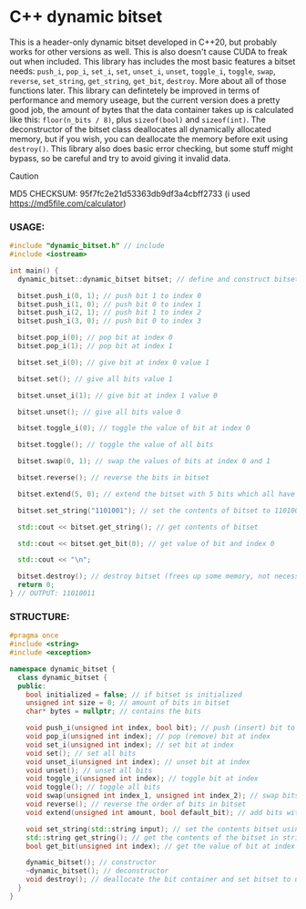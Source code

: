 # C++ dynamic bitset

This is a header-only dynamic bitset developed in C++20, but probably works for other versions as well. This is also doesn't cause CUDA to freak out when included. This library has includes the most basic features a bitset needs: `push_i`, `pop_i`, `set_i`, `set`, `unset_i`, `unset`, `toggle_i`, `toggle`, `swap`, `reverse`, `set_string`, `get_string`, `get_bit`, `destroy`. More about all of those functions later. This library can defintetely be improved in terms of performance and memory useage, but the current version does a pretty good job, the amount of bytes that the data container takes up is calculated like this: `floor(n_bits / 8)`, plus `sizeof(bool)` and `sizeof(int)`. The deconstructor of the bitset class deallocates all dynamically allocated memory, but if you wish, you can deallocate the memory before exit using `destroy()`. This library also does basic error checking, but some stuff might bypass, so be careful and try to avoid giving it invalid data.

> [!caution]
> MD5 CHECKSUM: 95f7fc2e21d53363db9df3a4cbff2733 (i used https://md5file.com/calculator)

### USAGE:
```c++
#include "dynamic_bitset.h" // include
#include <iostream>

int main() {
  dynamic_bitset::dynamic_bitset bitset; // define and construct bitset

  bitset.push_i(0, 1); // push bit 1 to index 0
  bitset.push_i(1, 0); // push bit 0 to index 1
  bitset.push_i(2, 1); // push bit 1 to index 2
  bitset.push_i(3, 0); // push bit 0 to index 3

  bitset.pop_i(0); // pop bit at index 0
  bitset.pop_i(1); // pop bit at index 1

  bitset.set_i(0); // give bit at index 0 value 1

  bitset.set(); // give all bits value 1

  bitset.unset_i(1); // give bit at index 1 value 0

  bitset.unset(); // give all bits value 0

  bitset.toggle_i(0); // toggle the value of bit at index 0

  bitset.toggle(); // toggle the value of all bits

  bitset.swap(0, 1); // swap the values of bits at index 0 and 1

  bitset.reverse(); // reverse the bits in bitset

  bitset.extend(5, 0); // extend the bitset with 5 bits which all have a default value 0

  bitset.set_string("1101001"); // set the contents of bitset to 1101001

  std::cout << bitset.get_string(); // get contents of bitset

  std::cout << bitset.get_bit(0); // get value of bit and index 0

  std::cout << "\n";

  bitset.destroy(); // destroy bitset (frees up some memory, not necessary as the deconstrucor also does this)
  return 0;
} // OUTPUT: 11010011
```

### STRUCTURE:

```c++
#pragma once
#include <string>
#include <exception>

namespace dynamic_bitset {
  class dynamic_bitset {
  public:
    bool initialized = false; // if bitset is initialized
    unsigned int size = 0; // amount of bits in bitset
    char* bytes = nullptr; // contains the bits

    void push_i(unsigned int index, bool bit); // push (insert) bit to index
    void pop_i(unsigned int index); // pop (remove) bit at index
    void set_i(unsigned int index); // set bit at index
    void set(); // set all bits
    void unset_i(unsigned int index); // unset bit at index
    void unset(); // unset all bits
    void toggle_i(unsigned int index); // toggle bit at index
    void toggle(); // toggle all bits
    void swap(unsigned int index_1, unsigned int index_2); // swap bits at index_1 and index_2
    void reverse(); // reverse the order of bits in bitset
    void extend(unsigned int amount, bool default_bit); // add bits with default value

    void set_string(std::string input); // set the contents bitset using string, example "1101001"
    std::string get_string(); // get the contents of the bitset in string format
    bool get_bit(unsigned int index); // get the value of bit at index

    dynamic_bitset(); // constructor
    ~dynamic_bitset(); // deconstructor
    void destroy(); // deallocate the bit container and set bitset to uninitialized
  }
}
```
